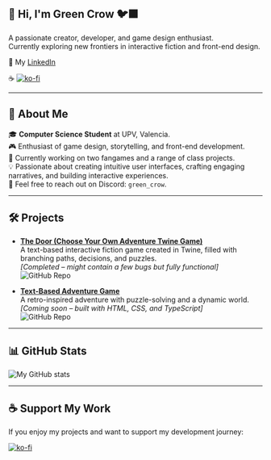 ## 👋 Hi, I'm Green Crow 🐦‍⬛

A passionate creator, developer, and game design enthusiast.  
Currently exploring new frontiers in interactive fiction and front-end design.  

💼 My [LinkedIn](https://www.linkedin.com/in/áfrica-muñoz-fernández-144248354)  

☕ [![ko-fi](https://ko-fi.com/img/githubbutton_sm.svg)](https://ko-fi.com/M4M71CNT9W)  

---

## 🌟 About Me

🎓 **Computer Science Student** at UPV, Valencia.  
🎮 Enthusiast of game design, storytelling, and front-end development.  
🧪 Currently working on two fangames and a range of class projects.  
💡 Passionate about creating intuitive user interfaces, crafting engaging narratives, and building interactive experiences.  
💬 Feel free to reach out on Discord: `green_crow`.  

---

## 🛠️ Projects

- **[The Door (Choose Your Own Adventure Twine Game)](https://github.com/green-cr0w/The-door/)**  
  A text-based interactive fiction game created in Twine, filled with branching paths, decisions, and puzzles.  
  _[Completed – might contain a few bugs but fully functional]_  
  ![GitHub Repo](https://img.shields.io/badge/Repository-GitHub-blue)

- **[Text-Based Adventure Game](https://github.com/green-cr0w/httyd-text-game)**  
  A retro-inspired adventure with puzzle-solving and a dynamic world.  
  _[Coming soon – built with HTML, CSS, and TypeScript]_  
  ![GitHub Repo](https://img.shields.io/badge/Repository-GitHub-blue)

---

## 📊 GitHub Stats  

![My GitHub stats](https://github-readme-stats-git-masterrstaa-rickstaa.vercel.app/api?username=green-cr0w&show_icons=true&theme=aura&count_private=true&hide_rank=false)

---

## ☕ Support My Work

If you enjoy my projects and want to support my development journey:  

[![ko-fi](https://ko-fi.com/img/githubbutton_sm.svg)](https://ko-fi.com/M4M71CNT9W)
